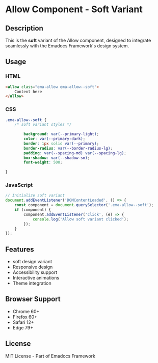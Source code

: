 # Allow Component - Soft Variant

## Description
This is the **soft** variant of the Allow component, designed to integrate seamlessly with the Emadocs Framework's design system.

## Usage

### HTML
```html
<allow class="ema-allow ema-allow--soft">
    Content here
</allow>
```

### CSS
```css
.ema-allow--soft {
    /* soft variant styles */
    
        background: var(--primary-light);
        color: var(--primary-dark);
        border: 1px solid var(--primary);
        border-radius: var(--border-radius-lg);
        padding: var(--spacing-md) var(--spacing-lg);
        box-shadow: var(--shadow-sm);
        font-weight: 500;
    
}
```

### JavaScript
```javascript
// Initialize soft variant
document.addEventListener('DOMContentLoaded', () => {
    const component = document.querySelector('.ema-allow--soft');
    if (component) {
        component.addEventListener('click', (e) => {
            console.log('Allow soft variant clicked');
        });
    }
});
```

## Features
- soft design variant
- Responsive design
- Accessibility support
- Interactive animations
- Theme integration

## Browser Support
- Chrome 60+
- Firefox 60+
- Safari 12+
- Edge 79+

## License
MIT License - Part of Emadocs Framework
